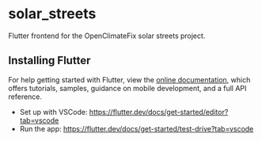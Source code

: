 # solar_streets

Flutter frontend for the OpenClimateFix solar streets project.

## Installing Flutter
For help getting started with Flutter, view the
[online documentation](https://flutter.dev/docs), which offers tutorials,
samples, guidance on mobile development, and a full API reference. 

- Set up with VSCode: https://flutter.dev/docs/get-started/editor?tab=vscode
- Run the app: https://flutter.dev/docs/get-started/test-drive?tab=vscode
